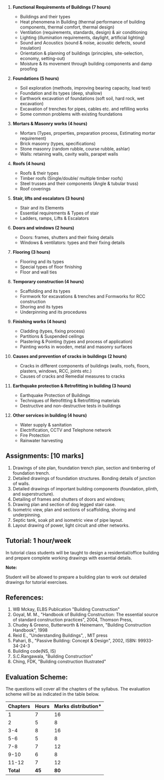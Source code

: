 1. **Functional Requirements of Buildings (7 hours)**
    * Buildings and their types
    * Heat phenomena in Building (thermal performance of building components, thermal comfort, thermal design)
    * Ventilation (requirements, standards, design) & air conditioning
    * Lighting (illumination requirements, daylight, artificial lighting)
    * Sound and Acoustics (sound & noise, acoustic defects, sound insulation)
    * Orientation & planning of buildings (principles, site-selection, economy, setting-out)
    * Moisture & its movement through building components and damp proofing
    
2. **Foundations (5 hours)**
    * Soil exploration (methods, improving bearing capacity, load test)
    * Foundation and its types (deep, shallow) 
    * Earthwork excavation of foundations (soft soil, hard rock, wet excavation)
    * Excavation of trenches for pipes, cables etc. and refilling works
    * Some common problems with existing foundations
    
3. **Mortars & Masonry works (4 hours)**
    * Mortars (Types, properties, preparation process, Estimating mortar requirement)
    * Brick masonry (types, specifications)
    * Stone masonry (random rubble, course rubble, ashlar)
    * Walls: retaining walls, cavity walls, parapet walls
    
4. **Roofs (4 hours)**
    * Roofs & their types
    * Timber roofs (Single/double/ multiple timber roofs)
    * Steel trusses and their components (Angle & tubular truss)
    * Roof coverings
    
5. **Stair, lifts and escalators (3 hours)**
    * Stair and its Elements
    * Essential requirements & Types of stair
    * Ladders, ramps, Lifts & Escalators
    
6. **Doors and windows (2 hours)**
    * Doors: frames, shutters and their fixing details
    * Windows & ventilators: types and their fixing details
    
7. **Flooring (3 hours)**
    * Flooring and its types
    * Special types of floor finishing
    * Floor and wall ties
    
8. **Temporary construction (4 hours)**
    * Scaffolding and its types
    * Formwork for excavations & trenches and Formworks for RCC construction
    * Shoring and its types
    * Underpinning and its procedures
    
9. **Finishing works (4 hours)**
    * Cladding (types, fixing process)
    * Partitions & Suspended ceilings 
    * Plastering & Pointing (types and process of application)
    * Painting works in wooden, metal and masonry surfaces
    
10. **Causes and prevention of cracks in buildings (2 hours)**
    * Cracks in different components of buildings (walls, roofs, floors, plasters, windows, RCC, joints etc.) 
    * Causes of cracks and Remedial measures to cracks
    
11. **Earthquake protection & Retrofitting in building (3 hours)**
    * Earthquake Protection of Buildings
    * Techniques of Retrofitting & Retrofitting materials
    * Destructive and non-destructive tests in buildings
    
12. **Other services in building (4 hours)**
    * Water supply & sanitation
    * Electrification, CCTV and Telephone network
    * Fire Protection
    * Rainwater harvesting

## Assignments: [10 marks]

1. Drawings of site plan, foundation trench plan, section and timbering of foundation trench.
2. Detailed drawings of foundation structures. Bonding details of junction of walls.
3. Detailed drawings of important building components (foundation, plinth, and superstructure).
4. Detailing of frames and shutters of doors and windows; 
5. Drawing plan and section of dog legged stair case.
6. Isometric view, plan and sections of scaffolding, shoring and underpinning.
7. Septic tank, soak pit and isometric view of pipe layout.
8. Layout drawing of power, light circuit and other networks.

## Tutorial: 1 hour/week

In tutorial class students will be taught to design a residential/office building and prepare complete working drawings with essential details.

**Note:**

Student will be allowed to prepare a building plan to work out detailed drawings for tutorial exercises.

## References:

1. WB Mckay, ELBS Publication "Building Construction"
2. Goyal, M. M., "Handbook of Building Construction: The essential source of standard construction practices", 2004, Thomson Press,
3. Chudey & Greeno, Butterworth & Heinemann, "Building Construction Handbook", 1998
4. Reid E., "Understanding Buildings", , MIT press
5. Pahari, B., "Passive Building: Concept & Design", 2002, ISBN: 99933-34-24-3
6. Building code(NS, IS)
7. S.C.Rangawala, "Building Construction"
8. Ching, FDK, "Building construction Illustrated"

## Evaluation Scheme:

The questions will cover all the chapters of the syllabus. The evaluation scheme will be as indicated in the table below.

| Chapters  | Hours  | Marks distribution* |
| --------- | ------ | ------------------- |
| 1         | 7      | 16                  |
| 2         | 5      | 8                   |
| 3-4       | 8      | 16                  |
| 5-6       | 5      | 8                   |
| 7-8       | 7      | 12                  |
| 9-10      | 6      | 8                   |
| 11-12     | 7      | 12                  |
| **Total** | **45** | **80**              |
